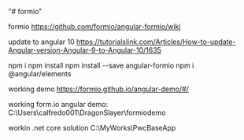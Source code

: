"# formio" 

formio
https://github.com/formio/angular-formio/wiki

update to angular 10
https://tutorialslink.com/Articles/How-to-update-Angular-version-Angular-9-to-Angular-10/1635


npm i
npm install 
npm install --save angular-formio
npm i @angular/elements

working demo
https://formio.github.io/angular-demo/#/

working form.io angular demo:
C:\Users\calfredo001\DragonSlayer\formiodemo


workin .net core solution
C:\MyWorks\PwcBaseApp

